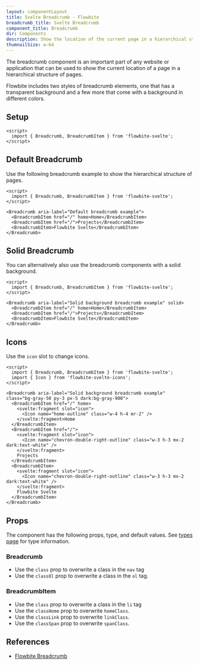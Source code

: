 ```yaml
---
layout: componentLayout
title: Svelte Breadcrumb - Flowbite
breadcrumb_title: Svelte Breadcrumb
component_title: Breadcrumb
dir: Components
description: Show the location of the current page in a hierarchical structure using the breadcrumb components
thumnailSize: w-64
---
```


<script>
  import { TableProp, TableDefaultRow, } from '../../utils'
  import { Breadcrumb, BreadcrumbItem, Heading, P, A } from '$lib'
  import { props as breadcrumbProps } from '../../props/Breadcrumb.json'
  import { props as breadcrumbItemProps } from '../../props/BreadcrumbItem.json'
</script>

The breadcrumb component is an important part of any website or application that can be used to show the current location of a page in a hierarchical structure of pages.

Flowbite includes two styles of breadcrumb elements, one that has a transparent background and a few more that come with a background in different colors.

## Setup

```svelte example hideOutput
<script>
  import { Breadcrumb, BreadcrumbItem } from 'flowbite-svelte';
</script>
```

## Default Breadcrumb

Use the following breadcrumb example to show the hierarchical structure of pages.

```svelte example hideScript
<script>
  import { Breadcrumb, BreadcrumbItem } from 'flowbite-svelte';
</script>

<Breadcrumb aria-label="Default breadcrumb example">
  <BreadcrumbItem href="/" home>Home</BreadcrumbItem>
  <BreadcrumbItem href="/">Projects</BreadcrumbItem>
  <BreadcrumbItem>Flowbite Svelte</BreadcrumbItem>
</Breadcrumb>
```

## Solid Breadcrumb

You can alternatively also use the breadcrumb components with a solid background.

```svelte example hideScript
<script>
  import { Breadcrumb, BreadcrumbItem } from 'flowbite-svelte';
</script>

<Breadcrumb aria-label="Solid background breadcrumb example" solid>
  <BreadcrumbItem href="/" home>Home</BreadcrumbItem>
  <BreadcrumbItem href="/">Projects</BreadcrumbItem>
  <BreadcrumbItem>Flowbite Svelte</BreadcrumbItem>
</Breadcrumb>
```

## Icons

Use the `icon` slot to change icons.

```svelte example
<script>
  import { Breadcrumb, BreadcrumbItem } from 'flowbite-svelte';
  import { Icon } from 'flowbite-svelte-icons';
</script>

<Breadcrumb aria-label="Solid background breadcrumb example" class="bg-gray-50 py-3 px-5 dark:bg-gray-900">
  <BreadcrumbItem href="/" home>
    <svelte:fragment slot="icon">
      <Icon name="home-outline" class="w-4 h-4 mr-2" />
    </svelte:fragment>Home
  </BreadcrumbItem>
  <BreadcrumbItem href="/">
    <svelte:fragment slot="icon">
      <Icon name="chevron-double-right-outline" class="w-3 h-3 mx-2 dark:text-white" />
    </svelte:fragment>
    Projects
  </BreadcrumbItem>
  <BreadcrumbItem>
    <svelte:fragment slot="icon">
      <Icon name="chevron-double-right-outline" class="w-3 h-3 mx-2 dark:text-white" />
    </svelte:fragment>
    Flowbite Svelte
  </BreadcrumbItem>
</Breadcrumb>
```

## Props

The component has the following props, type, and default values. See [types page](/docs/pages/typescript) for type information.

### Breadcrumb

- Use the `class` prop to overwrite a class in the `nav` tag
- Use the `classOl` prop to overwrite a class in the `ol` tag.

<TableProp>
  <TableDefaultRow items={breadcrumbProps} rowState='hover' />
</TableProp>

### BreadcrumbItem

- Use the `class` prop to overwrite a class in the `li` tag
- Use the `classHome` prop to overwrite `homeClass`.
- Use the `classLink` prop to overwrite `linkClass`.
- Use the `classSpan` prop to overwrite `spanClass`.

<TableProp>
  <TableDefaultRow items={breadcrumbItemProps} rowState='hover' />
</TableProp>

## References

- [Flowbite Breadcrumb](https://flowbite.com/docs/components/breadcrumb/)
